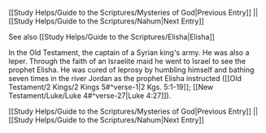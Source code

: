 [[Study Helps/Guide to the Scriptures/Mysteries of God|Previous Entry]]  ||  [[Study Helps/Guide to the Scriptures/Nahum|Next Entry]]

 See also [[Study Helps/Guide to the Scriptures/Elisha|Elisha]]

 In the Old Testament, the captain of a Syrian king's army. He was also a leper. Through the faith of an Israelite maid he went to Israel to see the prophet Elisha. He was cured of leprosy by humbling himself and bathing seven times in the river Jordan as the prophet Elisha instructed ([[Old Testament/2 Kings/2 Kings 5#^verse-1|2 Kgs. 5:1-19]]; [[New Testament/Luke/Luke 4#^verse-27|Luke 4:27]]).

[[Study Helps/Guide to the Scriptures/Mysteries of God|Previous Entry]]  ||  [[Study Helps/Guide to the Scriptures/Nahum|Next Entry]]